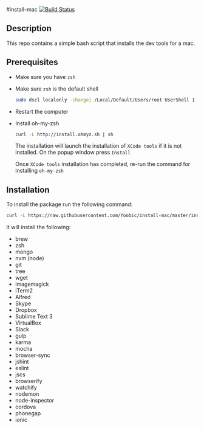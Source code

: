 #install-mac
[![Build Status](https://travis-ci.org/Yoobic/install-mac.svg?branch=master)](https://travis-ci.org/Yoobic/install-mac)

## Description
This repo contains a simple bash script that installs the dev tools for a mac.

## Prerequisites
* Make sure you have `zsh`
* Make sure `zsh` is the default shell
  
    ```bash
    sudo dscl localonly -changei /Local/Default/Users/root UserShell 1 $(which zsh)
    ```
* Restart the computer
* Install oh-my-zsh

    ```bash
    curl -L http://install.ohmyz.sh | sh
    ```

    The installation will launch the installation of `XCode tools` if it is not installed. On the popup window press `Install` 

    Once `XCode tools` installation has completed, re-run the command for installing `oh-my-zsh`

## Installation
To install the package run the following command:
```bash
curl -L https://raw.githubusercontent.com/Yoobic/install-mac/master/install.sh | sh
```


It will install the following:
* brew
* zsh
* mongo
* nvm (node)
* git
* tree
* wget
* imagemagick
* iTerm2
* Alfred
* Skype
* Dropbox
* Sublime Text 3
* VirtualBox
* Slack
* gulp
* karma
* mocha
* browser-sync
* jshint
* eslint
* jscs
* browserify
* watchify
* nodemon
* node-inspector
* cordova
* phonegap
* ionic


